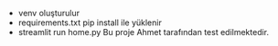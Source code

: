 - venv oluşturulur
- requirements.txt pip install ile yüklenir
- streamlit run home.py
Bu proje Ahmet tarafından test edilmektedir.